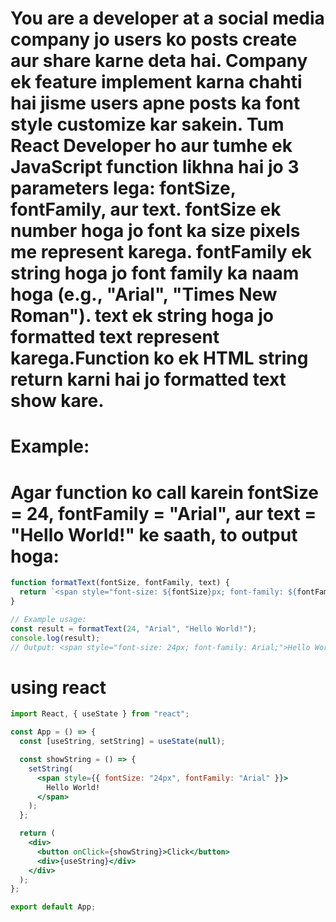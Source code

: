 
# You are a developer at a social media company jo users ko posts create aur share karne deta hai. Company ek feature implement karna chahti hai jisme users apne posts ka font style customize kar sakein. Tum React Developer ho aur tumhe ek JavaScript function likhna hai jo 3 parameters lega: fontSize, fontFamily, aur text. fontSize ek number hoga jo font ka size pixels me represent karega. fontFamily ek string hoga jo font family ka naam hoga (e.g., "Arial", "Times New Roman"). text ek string hoga jo formatted text represent karega.Function ko ek HTML string return karni hai jo formatted text show kare.
# Example:
# Agar function ko call karein fontSize = 24, fontFamily = "Arial", aur text = "Hello World!" ke saath, to output hoga:

```jsx
function formatText(fontSize, fontFamily, text) {
  return `<span style="font-size: ${fontSize}px; font-family: ${fontFamily};">${text}</span>`;
}

// Example usage:
const result = formatText(24, "Arial", "Hello World!");
console.log(result);
// Output: <span style="font-size: 24px; font-family: Arial;">Hello World!</span>

```
# using react
```jsx
import React, { useState } from "react";

const App = () => {
  const [useString, setString] = useState(null);

  const showString = () => {
    setString(
      <span style={{ fontSize: "24px", fontFamily: "Arial" }}>
        Hello World!
      </span>
    );
  };

  return (
    <div>
      <button onClick={showString}>Click</button>
      <div>{useString}</div>
    </div>
  );
};

export default App;

```

